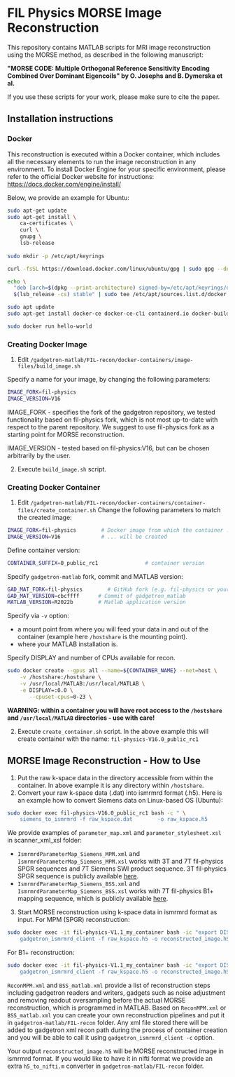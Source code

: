 # FIL Physics MORSE Image Reconstruction

This repository contains MATLAB scripts for MRI image reconstruction using the MORSE method, as described in the following manuscript: 

**"MORSE CODE: Multiple Orthogonal Reference Sensitivity Encoding Combined Over Dominant Eigencoils" by O. Josephs and B. Dymerska et al.**

If you use these scripts for your work, please make sure to cite the paper.

## Installation instructions
### Docker
This reconstruction is executed within a Docker container, which includes all the necessary elements to run the image reconstruction in any environment. To install Docker Engine for your specific environment, please refer to the official Docker website for instructions:
https://docs.docker.com/engine/install/

Below, we provide an example for Ubuntu:

```bash
sudo apt-get update
sudo apt-get install \
    ca-certificates \
    curl \
    gnupg \
    lsb-release
 
sudo mkdir -p /etc/apt/keyrings

curl -fsSL https://download.docker.com/linux/ubuntu/gpg | sudo gpg --dearmor -o /etc/apt/keyrings/docker.gpg

echo \
  "deb [arch=$(dpkg --print-architecture) signed-by=/etc/apt/keyrings/docker.gpg] https://download.docker.com/linux/ubuntu \
  $(lsb_release -cs) stable" | sudo tee /etc/apt/sources.list.d/docker.list > /dev/null

sudo apt update
sudo apt-get install docker-ce docker-ce-cli containerd.io docker-buildx-plugin docker-compose-plugin

sudo docker run hello-world
```

### Creating Docker Image 
1. Edit `/gadgetron-matlab/FIL-recon/docker-containers/image-files/build_image.sh`

Specify a name for your image, by changing the following parameters:
```bash
IMAGE_FORK=fil-physics
IMAGE_VERSION=V16
```
IMAGE_FORK - specifies the fork of the gadgetron repository, we tested functionality based on fil-physics fork, which is not most up-to-date with respect to the parent repository. We suggest to use fil-physics fork as a starting point for MORSE reconstruction.

IMAGE_VERSION - tested based on fil-physics:V16, but can be chosen arbitrarily by the user.

2. Execute `build_image.sh` script.

### Creating Docker Container
1. Edit `/gadgetron-matlab/FIL-recon/docker-containers/container-files/create_container.sh`
Change the following parameters to match the created image:
```bash
IMAGE_FORK=fil-physics        # Docker image from which the container ...
IMAGE_VERSION=V16             # ... will be created
```
Define container version:
```bash
CONTAINER_SUFFIX=0_public_rc1				# container version
```
Specify `gadgetron-matlab` fork, commit and MATLAB version:
```bash
GAD_MAT_FORK=fil-physics        # GitHub fork (e.g. fil-physics or your GitHub username)
GAD_MAT_VERSION=cbcffff      # Commit of gadgetron_matlab
MATLAB_VERSION=R2022b        # Matlab application version
```
Specify via `-v` option:
- a mount point from where you will feed your data in and out of the container  (example here `/hostshare` is the mounting point).
- where your MATLAB installation is.

Specify DISPLAY and number of CPUs available for recon.
```bash
sudo docker create --gpus all --name=${CONTAINER_NAME} --net=host \
	-v /hostshare:/hostshare \
	-v /usr/local/MATLAB:/usr/local/MATLAB \
	-e DISPLAY=:0.0 \
       --cpuset-cpus=0-23 \
```
**WARNING: within a container you will have root access to the `/hostshare` and `/usr/local/MATLAB` directories - use with care!**

2. Execute `create_container.sh` script.
In the above example this will create container with the name: `fil-physics-V16.0_public_rc1`

## MORSE Image Reconstruction - How to Use
1. Put the raw k-space data in the directory accessible from within the container. In above example it is any directory within  `/hostshare`.
2. Convert your raw k-space data (.dat) into ismrmrd format (.h5). Here is an example how to convert Siemens data on Linux-based OS (Ubuntu):
```bash
sudo docker exec fil-physics-V16.0_public_rc1 bash -c " \
	siemens_to_ismrmrd -f raw_kspace.dat		-o raw_kspace.h5 		-m parameter_map.xml -x parameter_stylesheet.xsl"
```
We provide examples of `parameter_map.xml` and `parameter_stylesheet.xsl` in scanner_xml_xsl folder:
- `IsmrmrdParameterMap_Siemens_MPM.xml` and `IsmrmrdParameterMap_Siemens_MPM.xsl` works with 3T and 7T fil-physics SPGR sequences and 7T Siemens SWI product sequence. 3T fil-physics SPGR sequence is publicly available [here](https://xip.uclb.com/product/mri-pulse-sequence-for-a-multi-echo-spoiled-gradient-echo).
- `IsmrmrdParameterMap_Siemens_BSS.xml` and `IsmrmrdParameterMap_Siemens_BSS.xsl` works with 7T fil-physics B1+ mapping sequence, which is publicly available [here](https://xip.uclb.com/product/mri-pulse-sequence-for-b1).

3. Start MORSE reconstruction using k-space data in ismrmrd format as input.
For MPM (SPGR) reconstruction:
```bash
sudo docker exec -it fil-physics-V1.1_my_container bash -ic "export DISPLAY=${DISPLAY}; gadgetron -p9888 -s 9111 -D \"/root/.gadgetron/storage/database-FIL\" & (sleep 4; \
	gadgetron_ismrmrd_client -f raw_kspace.h5 -o reconstructed_image.h5 -c ReconMPM.xml -G ima -p9888"
 ```
For B1+ reconstruction:
```bash
sudo docker exec -it fil-physics-V1.1_my_container bash -ic "export DISPLAY=${DISPLAY}; gadgetron -p9888 -s 9111 -D \"/root/.gadgetron/storage/database-FIL\" & (sleep 4; \
	gadgetron_ismrmrd_client -f raw_kspace.h5 -o reconstructed_image.h5 -c BSS_matlab.xml -G ima -p9888"
 ```
`ReconMPM.xml` and `BSS_matlab.xml` provide a list of reconstruction steps including gadgetron readers and writers, gadgets such as noise adjustment and removing readout oversampling before the actual MORSE reconstruction, which is programmed in MATLAB.
Based on `ReconMPM.xml` or `BSS_matlab.xml` you can create your own reconstruction pipelines and put it in `gadgetron-matlab/FIL-recon` folder. Any xml file stored there will be added to gadgetron xml recon path during the process of container creation and you will be able to call it using `gadgetron_ismrmrd_client -c` option.

Your output `reconstructed_image.h5` will be MORSE reconstructed image in ismrmrd format.
If you would like to have it in nifti format we provide an extra `h5_to_nifti.m` converter in `gadgetron-matlab/FIL-recon` folder.
